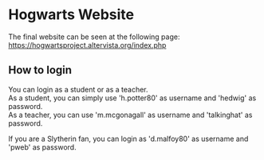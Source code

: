 # Hogwarts Website
The final website can be seen at the following page: https://hogwartsproject.altervista.org/index.php
## How to login
You can login as a student or as a teacher. <br />
As a student, you can simply use 'h.potter80' as username and 'hedwig' as password. <br />
As a teacher, you can use 'm.mcgonagall' as username and 'talkinghat' as password.<br />

If you are a Slytherin fan, you can login as 'd.malfoy80' as username and 'pweb' as password. <br />

